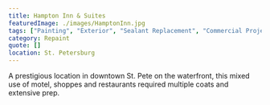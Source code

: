 ```yaml
---
title: Hampton Inn & Suites
featuredImage: ./images/HamptonInn.jpg
tags: ["Painting", "Exterior", "Sealant Replacement", "Commercial Projects"]
category: Repaint
quote: []
location: St. Petersburg
---
```


A prestigious location in downtown St. Pete on the waterfront, this mixed use of motel, shoppes and restaurants required multiple coats and extensive prep.
